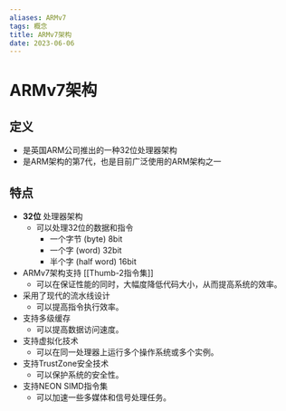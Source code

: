 ```yaml
---
aliases: ARMv7
tags: 概念
title: ARMv7架构
date: 2023-06-06
---
```

# ARMv7架构

## 定义

- 是英国ARM公司推出的一种32位处理器架构
- 是ARM架构的第7代，也是目前广泛使用的ARM架构之一

## 特点

- **32位** 处理器架构
	- 可以处理32位的数据和指令
		- 一个字节 (byte) 8bit
		- 一个字 (word) 32bit
		- 半个字 (half word) 16bit
- ARMv7架构支持 [[Thumb-2指令集]]
	- 可以在保证性能的同时，大幅度降低代码大小，从而提高系统的效率。
- 采用了现代的流水线设计
	- 可以提高指令执行效率。
- 支持多级缓存
	- 可以提高数据访问速度。
- 支持虚拟化技术
	- 可以在同一处理器上运行多个操作系统或多个实例。
- 支持TrustZone安全技术
	- 可以保护系统的安全性。
- 支持NEON SIMD指令集
	- 可以加速一些多媒体和信号处理任务。
